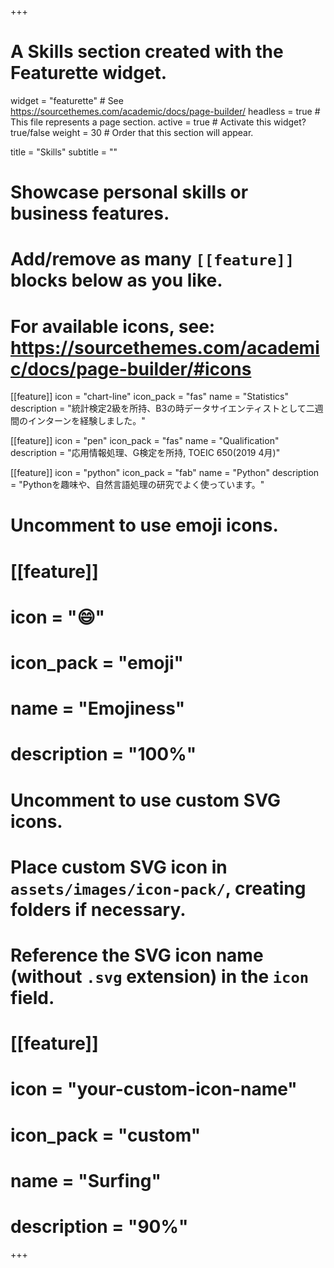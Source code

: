 +++
# A Skills section created with the Featurette widget.
widget = "featurette"  # See https://sourcethemes.com/academic/docs/page-builder/
headless = true  # This file represents a page section.
active = true  # Activate this widget? true/false
weight = 30  # Order that this section will appear.

title = "Skills"
subtitle = ""



# Showcase personal skills or business features.
# 
# Add/remove as many `[[feature]]` blocks below as you like.
# 
# For available icons, see: https://sourcethemes.com/academic/docs/page-builder/#icons

  
[[feature]]
  icon = "chart-line"
  icon_pack = "fas"
  name = "Statistics"
  description = "統計検定2級を所持、B3の時データサイエンティストとして二週間のインターンを経験しました。"  

[[feature]]
  icon = "pen"
  icon_pack = "fas"
  name = "Qualification"
  description = "応用情報処理、G検定を所持, TOEIC 650(2019 4月)"  

[[feature]]
  icon = "python"
  icon_pack = "fab"
  name = "Python"
  description = "Pythonを趣味や、自然言語処理の研究でよく使っています。"   

# Uncomment to use emoji icons.
# [[feature]]
#  icon = ":smile:"
#  icon_pack = "emoji"
#  name = "Emojiness"
#  description = "100%"  

# Uncomment to use custom SVG icons.
# Place custom SVG icon in `assets/images/icon-pack/`, creating folders if necessary.
# Reference the SVG icon name (without `.svg` extension) in the `icon` field.
# [[feature]]
#  icon = "your-custom-icon-name"
#  icon_pack = "custom"
#  name = "Surfing"
#  description = "90%"

+++
